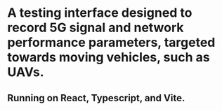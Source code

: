 # A testing interface designed to record 5G signal and network performance parameters, targeted towards moving vehicles, such as UAVs.

## Running on React, Typescript, and Vite.
